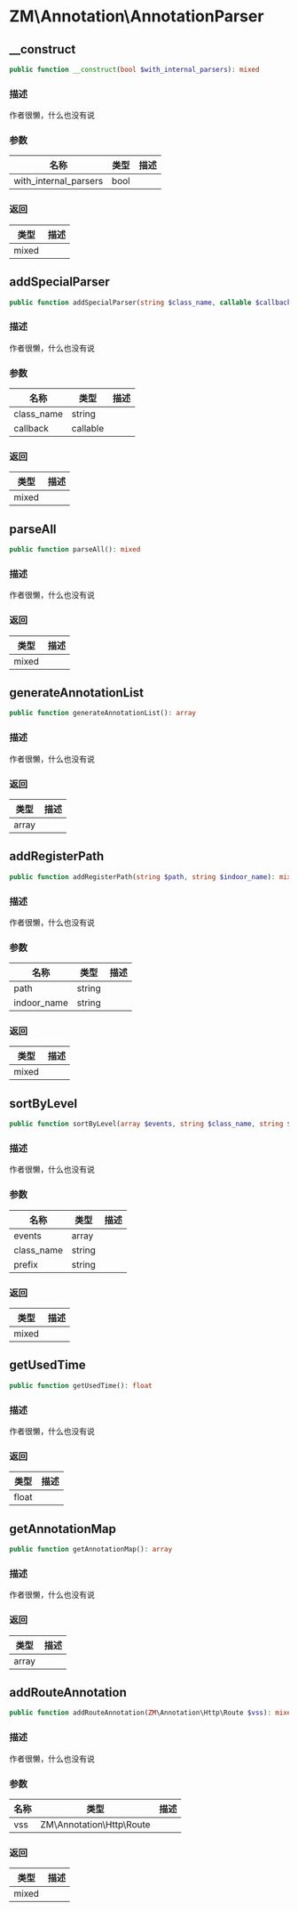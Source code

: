 # ZM\Annotation\AnnotationParser

## __construct

```php
public function __construct(bool $with_internal_parsers): mixed
```

### 描述

作者很懒，什么也没有说

### 参数

| 名称 | 类型 | 描述 |
| -------- | ---- | ----------- |
| with_internal_parsers | bool |  |

### 返回

| 类型 | 描述 |
| ---- | ----------- |
| mixed |  |


## addSpecialParser

```php
public function addSpecialParser(string $class_name, callable $callback): mixed
```

### 描述

作者很懒，什么也没有说

### 参数

| 名称 | 类型 | 描述 |
| -------- | ---- | ----------- |
| class_name | string |  |
| callback | callable |  |

### 返回

| 类型 | 描述 |
| ---- | ----------- |
| mixed |  |


## parseAll

```php
public function parseAll(): mixed
```

### 描述

作者很懒，什么也没有说

### 返回

| 类型 | 描述 |
| ---- | ----------- |
| mixed |  |


## generateAnnotationList

```php
public function generateAnnotationList(): array
```

### 描述

作者很懒，什么也没有说

### 返回

| 类型 | 描述 |
| ---- | ----------- |
| array |  |


## addRegisterPath

```php
public function addRegisterPath(string $path, string $indoor_name): mixed
```

### 描述

作者很懒，什么也没有说

### 参数

| 名称 | 类型 | 描述 |
| -------- | ---- | ----------- |
| path | string |  |
| indoor_name | string |  |

### 返回

| 类型 | 描述 |
| ---- | ----------- |
| mixed |  |


## sortByLevel

```php
public function sortByLevel(array $events, string $class_name, string $prefix): mixed
```

### 描述

作者很懒，什么也没有说

### 参数

| 名称 | 类型 | 描述 |
| -------- | ---- | ----------- |
| events | array |  |
| class_name | string |  |
| prefix | string |  |

### 返回

| 类型 | 描述 |
| ---- | ----------- |
| mixed |  |


## getUsedTime

```php
public function getUsedTime(): float
```

### 描述

作者很懒，什么也没有说

### 返回

| 类型 | 描述 |
| ---- | ----------- |
| float |  |


## getAnnotationMap

```php
public function getAnnotationMap(): array
```

### 描述

作者很懒，什么也没有说

### 返回

| 类型 | 描述 |
| ---- | ----------- |
| array |  |


## addRouteAnnotation

```php
public function addRouteAnnotation(ZM\Annotation\Http\Route $vss): mixed
```

### 描述

作者很懒，什么也没有说

### 参数

| 名称 | 类型 | 描述 |
| -------- | ---- | ----------- |
| vss | ZM\Annotation\Http\Route |  |

### 返回

| 类型 | 描述 |
| ---- | ----------- |
| mixed |  |
